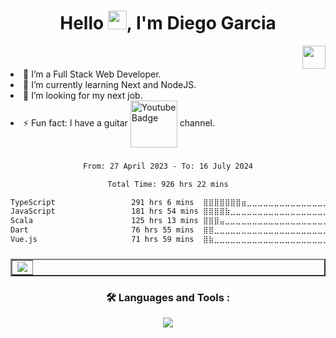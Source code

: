 <h1 align="center">Hello <img src="https://media.giphy.com/media/v1.Y2lkPTc5MGI3NjExZGZ2OXR6ODJ4cWpjMDhwNng5cHZsZ2hldnpxa2xmczFyNHFrZXI2YiZlcD12MV9pbnRlcm5hbF9naWZfYnlfaWQmY3Q9cw/IGXSjkjFRCL65tbr1p/giphy.gif" width="30px"/>, I'm Diego Garcia</h1>

<div align="right">
<img src="https://komarev.com/ghpvc/?username=taldr27&style=plastic&color=brightgreen" alt="" align="center"/>
<img src="https://media.giphy.com/media/M9gbBd9nbDrOTu1Mqx/giphy.gif" width="37" align="center" />
</div

- 🔭 I’m a Full Stack Web Developer.
- 🌱 I’m currently learning Next and NodeJS.
- 🤔 I’m looking for my next job.
- ⚡ Fun fact: I have a guitar <a href="https://www.youtube.com/channel/UCs39rieWMxwcqCk4CJgFZ2w">
    <img src="https://img.shields.io/badge/YouTube-red?style=for-the-badge&logo=youtube&logoColor=white" width="75" align="center" alt="Youtube Badge"/></a> channel. 

###
<div align="center">
<!--START_SECTION:waka-->

```txt
From: 27 April 2023 - To: 16 July 2024

Total Time: 926 hrs 22 mins

TypeScript                 291 hrs 6 mins  ⣿⣿⣿⣿⣿⣿⣿⣶⣀⣀⣀⣀⣀⣀⣀⣀⣀⣀⣀⣀⣀⣀⣀⣀⣀   30.86 %
JavaScript                 181 hrs 54 mins ⣿⣿⣿⣿⣷⣀⣀⣀⣀⣀⣀⣀⣀⣀⣀⣀⣀⣀⣀⣀⣀⣀⣀⣀⣀   19.28 %
Scala                      125 hrs 13 mins ⣿⣿⣿⣤⣀⣀⣀⣀⣀⣀⣀⣀⣀⣀⣀⣀⣀⣀⣀⣀⣀⣀⣀⣀⣀   13.27 %
Dart                       76 hrs 55 mins  ⣿⣿⣀⣀⣀⣀⣀⣀⣀⣀⣀⣀⣀⣀⣀⣀⣀⣀⣀⣀⣀⣀⣀⣀⣀   08.15 %
Vue.js                     71 hrs 59 mins  ⣿⣷⣀⣀⣀⣀⣀⣀⣀⣀⣀⣀⣀⣀⣀⣀⣀⣀⣀⣀⣀⣀⣀⣀⣀   07.63 %
```

<!--END_SECTION:waka-->
</div>

###
<table align="center" border="2" width="100%">
  <tr>
    <td align="center">
            <a href="https://git.io/streak-stats">
              <img src="https://streak-stats.demolab.com?user=taldr27&theme=gotham&hide_border=true" />
            </a>
    </td>
  </tr>
</table>

### <p align="center">:hammer_and_wrench: Languages and Tools :</p>
<p align="center">
  <a href="https://skillicons.dev">
    <img src="https://skillicons.dev/icons?i=html,css,js,tailwind,react,jest,postgres,ruby,rails,docker,git,vue,idea,linux,mysql,notion,postman,scala,ts&perline=11" />
  </a>
</p>


